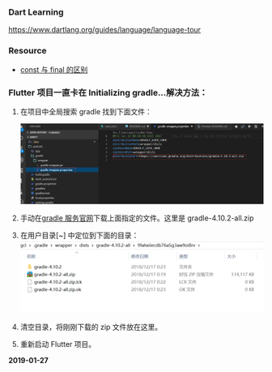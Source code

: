 ### Dart Learning

https://www.dartlang.org/guides/language/language-tour

### Resource

-   [const 与 final 的区别](http://han.guokai.blog.163.com/blog/static/136718271201321911119331/)

### Flutter 项目一直卡在 Initializing gradle...解决方法：

1. 在项目中全局搜索 gradle 找到下面文件：

    ![gradlew](./assets/gradlew.png)

2. 手动在[gradle 服务官网](http://services.gradle.org/distributions/)下载上面指定的文件。这里是 gradle-4.10.2-all.zip

3. 在用户目录[~] 中定位到下面的目录：
   ![gr](./assets/gr.png)

4. 清空目录，将刚刚下载的 zip 文件放在这里。

5. 重新启动 Flutter 项目。

**2019-01-27**
